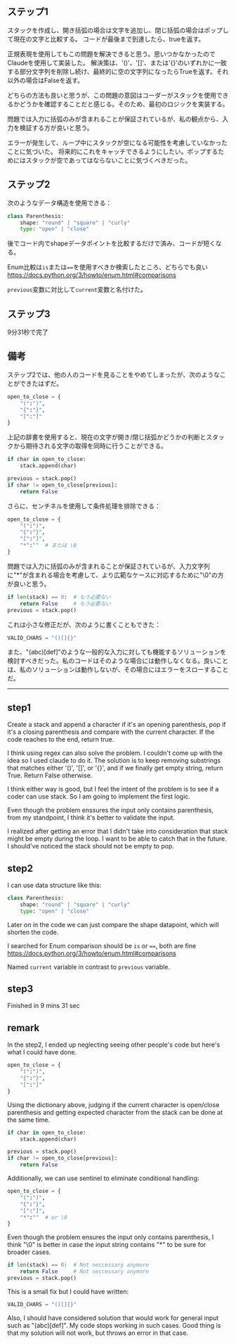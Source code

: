 ## ステップ1

スタックを作成し、開き括弧の場合は文字を追加し、閉じ括弧の場合はポップして現在の文字と比較する。
コードが最後まで到達したら、trueを返す。

正規表現を使用してもこの問題を解決できると思う。思いつかなかったのでClaudeを使用して実装した。
解決策は、'()'、'[]'、または'{}'のいずれかに一致する部分文字列を削除し続け、最終的に空の文字列になったらTrueを返す。それ以外の場合はFalseを返す。

どちらの方法も良いと思うが、この問題の意図はコーダーがスタックを使用できるかどうかを確認することだと感じる。そのため、最初のロジックを実装する。

問題では入力に括弧のみが含まれることが保証されているが、私の観点から、入力を検証する方が良いと思う。

エラーが発生して、ループ中にスタックが空になる可能性を考慮していなかったことに気づいた。
将来的にこれをキャッチできるようにしたい。ポップするためにはスタックが空であってはならないことに気づくべきだった。


## ステップ2

次のようなデータ構造を使用できる：

```python
class Parenthesis:
    shape: "round" | "square" | "curly"
    type: "open" | "close"
```

後でコード内でshapeデータポイントを比較するだけで済み、コードが短くなる。

Enum比較は`is`または`==`を使用すべきか検索したところ、どちらでも良い https://docs.python.org/3/howto/enum.html#comparisons

`previous`変数に対比して`current`変数と名付けた。



## ステップ3

9分31秒で完了



## 備考

ステップ2では、他の人のコードを見ることをやめてしまったが、次のようなことができたはずだ。

```python
open_to_close = {
    "(":")",
    "{":"}",
    "[":"]"
}
```

上記の辞書を使用すると、現在の文字が開き/閉じ括弧かどうかの判断とスタックから期待される文字の取得を同時に行うことができる。

```python
if char in open_to_close:
    stack.append(char)
```

```python
previous = stack.pop()
if char != open_to_close[previous]:
    return False
```

さらに、センチネルを使用して条件処理を排除できる：

```python
open_to_close = {
    "(":")",
    "{":"}",
    "[":"]",
    "*":""  # または \0
}
```
問題では入力に括弧のみが含まれることが保証されているが、入力文字列に"*"が含まれる場合を考慮して、より広範なケースに対応するために"\0"の方が良いと思う。

```python
if len(stack) == 0:  # もう必要ない
    return False     # もう必要ない 
previous = stack.pop()
```

これは小さな修正だが、次のように書くこともできた：

```python
VALID_CHARS = "()[]{}"
```

また、"(abc)[def]"のような一般的な入力に対しても機能するソリューションを検討すべきだった。私のコードはそのような場合には動作しなくなる。良いことは、私のソリューションは動作しないが、その場合にはエラーをスローすることだ。

---

## step1

Create a stack and append a character if it's an opening parenthesis, pop if it's a closing parenthesis and compare with the current character.
If the code reaches to the end, return true.

I think using regex can also solve the problem. I couldn't come up with the idea so I used claude to do it.
The solution is to keep removing substrings that matches either '()', '[]', or '{}', and if we finally get empty string, return True. Return False otherwise.

I think either way is good, but I feel the intent of the problem is to see if a coder can use stack. So I am going to implement the first logic.

Even though the problem enssures the input only contains parenthesis, from my standpoint, I think it's better to validate the input.

I realized after getting an error that I didn't take into consideration that stack might be empty during the loop.
I want to be able to catch that in the future. I should've noticed the stack should not be empty to pop.

## step2

I can use data structure like this:

```python
class Parenthesis:
    shape: "round" | "square" | "curly"
    type: "open" | "close"
```

Later on in the code we can just compare the shape datapoint, which will shorten the code.

I searched for Enum comparison should be `is` or `==`, both are fine https://docs.python.org/3/howto/enum.html#comparisons

Named `current` variable in contrast to `previous` variable.


## step3

Finished in 9 mins 31 sec


## remark

In the step2, I ended up neglecting seeing other people's code but here's what I could have done.

```python
open_to_close = {
    "(":")",
    "{":"}",
    "[":"]"
}
```

Using the dictionary above, judging if the current character is open/close parenthesis and getting expected character from the stack can be done at the same time.

```python
if char in open_to_close:
    stack.append(char)
```

```python
previous = stack.pop()
if char != open_to_close[previous]:
    return False
```

Additionally, we can use sentinel to eliminate conditional handling:

```python
open_to_close = {
    "(":")",
    "{":"}",
    "[":"]",
    "*":""  # or \0
}
```
Even though the problem ensures the input only contains parenthesis, I think "\0" is better in case the input string contains "*" to be sure for broader cases.

```python
if len(stack) == 0:  # Not neccessary anymore
    return False     # Not neccessary anymore 
previous = stack.pop()
```

This is a small fix but I could have written:

```python
VALID_CHARS = "()[]{}"
```

Also, I should have considered solution that would work for general input such as "(abc)[def]". My code stops working in such cases. Good thing is that my solution will not work, but throws an error in that case.

